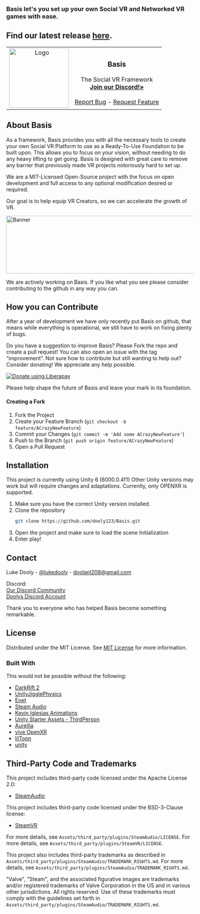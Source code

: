  ### Basis let's you set up your own Social VR and Networked VR games with ease.
 ## Find our latest release <a href="https://github.com/dooly123/Basis/releases">here</a>.

<table border="0">
 <tr>
    <td><div align="center"><img src="https://raw.githubusercontent.com/dooly123/Basis/main/Images/BasisLogo.png" alt="Logo" width="160" height="160"></td>
    <td><div align="center"><h3><strong>Basis</strong></h3>
The Social VR Framework</br>
<a href="https://discord.gg/F35u3cUMqt"><strong>Join our Discord!»</strong></a></br></br>
<a href="https://github.com/dooly123/Basis/issues/new?labels=bug&template=bug-report---.md">Report Bug</a> - 
<a href="https://github.com/dooly123/Basis/issues/new?labels=enhancement&template=feature-request---.md">Request Feature</a></div></td>
 </tr>
</table>
     
 ## About Basis

As a framework, Basis provides you with all the necessary tools to create your own Social VR Platform to use as a Ready-To-Use Foundation to be built upon.
This allows you to focus on your vision, without needing to do any heavy lifting to get going. Basis is designed with great care to remove any barrier that previously made VR projects notoriously hard to set up.

We are a MIT-Licensed Open-Source project with the focus on open development and full access to any optional modification desired or required.

Our goal is to help equip VR Creators, so we can accelerate the growth of VR.

<img src="https://raw.githubusercontent.com/dooly123/Basis/main/Images/Banner.png" alt="Banner" width="550" height="155">

We are actively working on Basis. If you like what you see please consider contributing to the github in any way you can.

 ## How you can Contribute

After a year of development we have only recently put Basis on github, that means while everything is operational, we still have to work on fixing plenty of bugs.

Do you have a suggestion to improve Basis? Please Fork the repo and create a pull request! You can also open an issue with the tag “improvement”.
Not sure how to contribute but still wanting to help out? Consider donating! We appreciate any help possible.

<noscript><a href="https://liberapay.com/dooly/donate"><img alt="Donate using Liberapay" src="https://liberapay.com/assets/widgets/donate.svg"></a></noscript>

Please help shape the future of Basis and leave your mark in its foundation. 

 #### Creating a Fork

1. Fork the Project
2. Create your Feature Branch (`git checkout -b feature/ACrazyNewFeature`)
3. Commit your Changes (`git commit -m 'Add some ACrazyNewFeature'`)
4. Push to the Branch (`git push origin feature/ACrazyNewFeature`)
5. Open a Pull Request

 ## Installation
 
This project is currently using Unity 6 (6000.0.4f1)
Other Unity versions may work but will require changes and adaptations.
Currently, only OPENXR is supported.

1. Make sure you have the correct Unity version installed.
2. Clone the repository
   ```sh
   git clone https://github.com/dooly123/Basis.git
   ```
3. Open the project and make sure to load the scene Initialization
4. Enter play!

 ## Contact

Luke Dooly - [@lukedooly](https://x.com/lukedooly) - doolanl208@gmail.com

Discord:</br>
[Our Discord Community](https://discord.gg/F35u3cUMqt)</br>
[Doolys Discord Account](https://discord.com/users/170859544782700544)

Thank you to everyone who has helped Basis become something remarkable.

 ## License

Distributed under the MIT License. See [MIT License](https://opensource.org/licenses/MIT) for more information.

 ### Built With

This would not be possible without the following:

- [DarkRift 2](https://github.com/DarkRiftNetworking/ )
- [UnityJigglePhysics](https://github.com/naelstrof/UnityJigglePhysics)
- [Enet](https://github.com/nxrighthere/ENet-CSharp)
- [Steam Audio](https://github.com/ValveSoftware/steam-audio)
- [Kevin Iglesias Animations](https://www.keviniglesias.com/)
- [Unity Starter Assets - ThirdPerson](https://assetstore.unity.com/packages/essentials/starter-assets-thirdperson-updates-in-new-charactercontroller-pa-196526)
- [Aurellia](https://github.com/CascadianVR)
- [vive OpenXR](https://developer.vive.com/resources/openxr/)
- [lilToon](https://github.com/lilxyzw/lilToon)
- [unity](https://unity.com/)


## Third-Party Code and Trademarks

This project includes third-party code licensed under the Apache License 2.0:

- [SteamAudio](https://github.com/ValveSoftware/steam-audio)

This project includes third-party code licensed under the BSD-3-Clause license:
- [SteamVR](https://github.com/ValveSoftware/steamvr_unity_plugin)

For more details, see `Assets/third_party/plugins/SteamAudio/LICENSE`.
For more details, see `Assets/third_party/plugins/SteamVR/LICENSE`.

This project also includes third-party trademarks as described in `Assets/third_party/plugins/SteamAudio/TRADEMARK_RIGHTS.md`. For more details, see `Assets/third_party/plugins/SteamAudio/TRADEMARK_RIGHTS.md`.

"Valve", "Steam", and the associated figurative images are trademarks and/or registered trademarks of Valve Corporation in the US and in various other jurisdictions. All rights reserved. Use of these trademarks must comply with the guidelines set forth in `Assets/third_party/plugins/SteamAudio/TRADEMARK_RIGHTS.md`.
